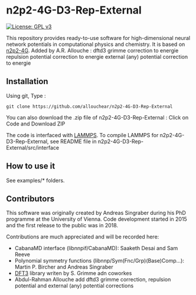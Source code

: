 # n2p2-4G-D3-Rep-External

[![License: GPL v3](https://img.shields.io/badge/License-GPLv3-blue.svg)](https://www.gnu.org/licenses/gpl-3.0)

This repository provides ready-to-use software for high-dimensional neural network potentials in computational physics and chemistry. 
It is based on [n2p2-4G](https://github.com/CompPhysVienna/n2p2/tree/4G-HDNNP-training?tab=readme-ov-file).
Added by A.R. Allouche :
    dftd3 grimme correction to energie
    repulsion potential correction to energie
    external (any) potential correction to energie

## Installation

Using git,  Type : 
```console
git clone https://github.com/allouchear/n2p2-4G-D3-Rep-External

```
You can also download the .zip file of n2p2-4G-D3-Rep-External : Click on Code and Download ZIP

The code is interfaced with [LAMMPS](https://www.lammps.org/#gsc.tab=0). To compile LAMMPS for n2p2-4G-D3-Rep-External, see README file in n2p2-4G-D3-Rep-External/src/interface

## How to use it 

See examples/\* folders. 

## Contributors
This software was originally created by Andreas Singraber during his PhD programme at the University of Vienna. Code development started in 2015 and the first release to the public was in 2018.

Contributions are much appreciated and will be recorded here:

 - CabanaMD interface (libnnpif/CabanaMD): Saaketh Desai and Sam Reeve
 - Polynomial symmetry functions (libnnp/Sym(Fnc/Grp)(Base)Comp...): Martin P. Bircher and Andreas Singraber
 - [DFT3](https://github.com/dftbplus/dftd3-lib) library writen by S. Grimme adn coworkes
 - Abdul-Rahman Allouche add dftd3 grimme correction, repulsion potential and  external (any) potential corrections
